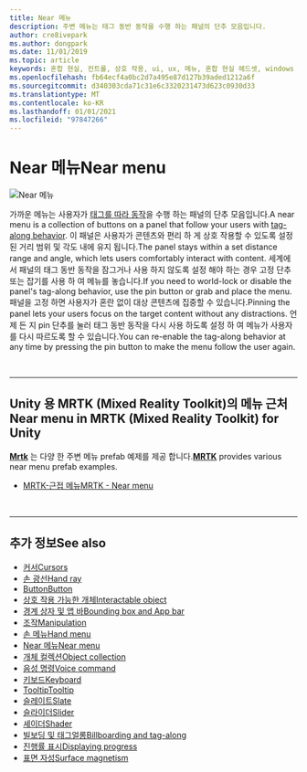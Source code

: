 ```yaml
---
title: Near 메뉴
description: 주변 메뉴는 태그 동반 동작을 수행 하는 패널의 단추 모음입니다.
author: cre8ivepark
ms.author: dongpark
ms.date: 11/01/2019
ms.topic: article
keywords: 혼합 현실, 컨트롤, 상호 작용, ui, ux, 메뉴, 혼합 현실 헤드셋, windows mixed Reality 헤드셋, 가상 현실 헤드셋, HoloLens, MRTK, Mixed Reality Toolkit
ms.openlocfilehash: fb64ecf4a0bc2d7a495e87d127b39aded1212a6f
ms.sourcegitcommit: d340303cda71c31e6c3320231473d623c0930d33
ms.translationtype: MT
ms.contentlocale: ko-KR
ms.lasthandoff: 01/01/2021
ms.locfileid: "97847266"
---
```

# <a name="near-menu"></a><span data-ttu-id="b7ed7-104">Near 메뉴</span><span class="sxs-lookup"><span data-stu-id="b7ed7-104">Near menu</span></span>

![Near 메뉴](images/UX_Hero_NearMenu.jpg)

<span data-ttu-id="b7ed7-106">가까운 메뉴는 사용자가 [태그를 따라 동작](billboarding-and-tag-along.md#what-is-a-tag-along)을 수행 하는 패널의 단추 모음입니다.</span><span class="sxs-lookup"><span data-stu-id="b7ed7-106">A near menu is a collection of buttons on a panel that follow your users with [tag-along behavior](billboarding-and-tag-along.md#what-is-a-tag-along).</span></span> <span data-ttu-id="b7ed7-107">이 패널은 사용자가 콘텐츠와 편리 하 게 상호 작용할 수 있도록 설정 된 거리 범위 및 각도 내에 유지 됩니다.</span><span class="sxs-lookup"><span data-stu-id="b7ed7-107">The panel stays within a set distance range and angle, which lets users comfortably interact with content.</span></span> <span data-ttu-id="b7ed7-108">세계에서 패널의 태그 동반 동작을 잠그거나 사용 하지 않도록 설정 해야 하는 경우 고정 단추 또는 잡기를 사용 하 여 메뉴를 놓습니다.</span><span class="sxs-lookup"><span data-stu-id="b7ed7-108">If you need to world-lock or disable the panel's tag-along behavior, use the pin button or grab and place the menu.</span></span> <span data-ttu-id="b7ed7-109">패널을 고정 하면 사용자가 혼란 없이 대상 콘텐츠에 집중할 수 있습니다.</span><span class="sxs-lookup"><span data-stu-id="b7ed7-109">Pinning the panel lets your users focus on the target content without any distractions.</span></span> <span data-ttu-id="b7ed7-110">언제 든 지 pin 단추를 눌러 태그 동반 동작을 다시 사용 하도록 설정 하 여 메뉴가 사용자를 다시 따르도록 할 수 있습니다.</span><span class="sxs-lookup"><span data-stu-id="b7ed7-110">You can re-enable the tag-along behavior at any time by pressing the pin button to make the menu follow the user again.</span></span>

<br>

---

## <a name="near-menu-in-mrtk-mixed-reality-toolkit-for-unity"></a><span data-ttu-id="b7ed7-111">Unity 용 MRTK (Mixed Reality Toolkit)의 메뉴 근처</span><span class="sxs-lookup"><span data-stu-id="b7ed7-111">Near menu in MRTK (Mixed Reality Toolkit) for Unity</span></span>
<span data-ttu-id="b7ed7-112">**[Mrtk](https://github.com/Microsoft/MixedRealityToolkit-Unity)** 는 다양 한 주변 메뉴 prefab 예제를 제공 합니다.</span><span class="sxs-lookup"><span data-stu-id="b7ed7-112">**[MRTK](https://github.com/Microsoft/MixedRealityToolkit-Unity)** provides various near menu prefab examples.</span></span>

* [<span data-ttu-id="b7ed7-113">MRTK-근접 메뉴</span><span class="sxs-lookup"><span data-stu-id="b7ed7-113">MRTK - Near menu</span></span>](https://microsoft.github.io/MixedRealityToolkit-Unity/Documentation/README_NearMenu.html)

<br>

---

## <a name="see-also"></a><span data-ttu-id="b7ed7-114">추가 정보</span><span class="sxs-lookup"><span data-stu-id="b7ed7-114">See also</span></span>

* [<span data-ttu-id="b7ed7-115">커서</span><span class="sxs-lookup"><span data-stu-id="b7ed7-115">Cursors</span></span>](cursors.md)
* [<span data-ttu-id="b7ed7-116">손 광선</span><span class="sxs-lookup"><span data-stu-id="b7ed7-116">Hand ray</span></span>](point-and-commit.md)
* [<span data-ttu-id="b7ed7-117">Button</span><span class="sxs-lookup"><span data-stu-id="b7ed7-117">Button</span></span>](button.md)
* [<span data-ttu-id="b7ed7-118">상호 작용 가능한 개체</span><span class="sxs-lookup"><span data-stu-id="b7ed7-118">Interactable object</span></span>](interactable-object.md)
* [<span data-ttu-id="b7ed7-119">경계 상자 및 앱 바</span><span class="sxs-lookup"><span data-stu-id="b7ed7-119">Bounding box and App bar</span></span>](app-bar-and-bounding-box.md)
* [<span data-ttu-id="b7ed7-120">조작</span><span class="sxs-lookup"><span data-stu-id="b7ed7-120">Manipulation</span></span>](direct-manipulation.md)
* [<span data-ttu-id="b7ed7-121">손 메뉴</span><span class="sxs-lookup"><span data-stu-id="b7ed7-121">Hand menu</span></span>](hand-menu.md)
* [<span data-ttu-id="b7ed7-122">Near 메뉴</span><span class="sxs-lookup"><span data-stu-id="b7ed7-122">Near menu</span></span>](near-menu.md)
* [<span data-ttu-id="b7ed7-123">개체 컬렉션</span><span class="sxs-lookup"><span data-stu-id="b7ed7-123">Object collection</span></span>](object-collection.md)
* [<span data-ttu-id="b7ed7-124">음성 명령</span><span class="sxs-lookup"><span data-stu-id="b7ed7-124">Voice command</span></span>](voice-input.md)
* [<span data-ttu-id="b7ed7-125">키보드</span><span class="sxs-lookup"><span data-stu-id="b7ed7-125">Keyboard</span></span>](keyboard.md)
* [<span data-ttu-id="b7ed7-126">Tooltip</span><span class="sxs-lookup"><span data-stu-id="b7ed7-126">Tooltip</span></span>](tooltip.md)
* [<span data-ttu-id="b7ed7-127">슬레이트</span><span class="sxs-lookup"><span data-stu-id="b7ed7-127">Slate</span></span>](slate.md)
* [<span data-ttu-id="b7ed7-128">슬라이더</span><span class="sxs-lookup"><span data-stu-id="b7ed7-128">Slider</span></span>](slider.md)
* [<span data-ttu-id="b7ed7-129">셰이더</span><span class="sxs-lookup"><span data-stu-id="b7ed7-129">Shader</span></span>](shader.md)
* [<span data-ttu-id="b7ed7-130">빌보딩 및 태그얼롱</span><span class="sxs-lookup"><span data-stu-id="b7ed7-130">Billboarding and tag-along</span></span>](billboarding-and-tag-along.md)
* [<span data-ttu-id="b7ed7-131">진행률 표시</span><span class="sxs-lookup"><span data-stu-id="b7ed7-131">Displaying progress</span></span>](progress.md)
* [<span data-ttu-id="b7ed7-132">표면 자성</span><span class="sxs-lookup"><span data-stu-id="b7ed7-132">Surface magnetism</span></span>](surface-magnetism.md)
